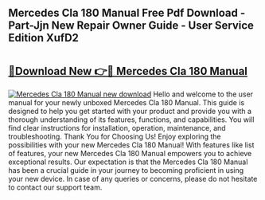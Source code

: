 ## Mercedes Cla 180 Manual Free Pdf Download - Part-Jjn New Repair Owner Guide - User Service Edition XufD2

# <h2><a href="http://bc9935.oget.top/?id=Mercedes+Cla+180+Manual">🔗Download New 👉🔴 Mercedes Cla 180 Manual</a></h2>

[![Mercedes Cla 180 Manual new download](https://i.imgur.com/5g1atiW.png)](http://bc9935.oget.top/?id=Mercedes+Cla+180+Manual)
Hello and welcome to the user manual for your newly unboxed Mercedes Cla 180 Manual. This guide is designed to help you get started with your product and provide you with a thorough understanding of its features, functions, and capabilities. You will find clear instructions for installation, operation, maintenance, and troubleshooting. Thank You for Choosing Us! Enjoy exploring the possibilities with your new Mercedes Cla 180 Manual! With features like list of features, your new Mercedes Cla 180 Manual empowers you to achieve exceptional results. Our expectation is that the Mercedes Cla 180 Manual has been a crucial guide in your journey to becoming proficient in using your new device. In case of any queries or concerns, please do not hesitate to contact our support team.
